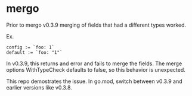 # mergo

Prior to mergo v0.3.9 merging of fields that had a different types worked.

Ex.
```
config := `foo: 1`
default := `foo: "1"`
```

In v0.3.9, this returns and error and fails to merge the fields.  The merge options
WithTypeCheck defaults to false, so this behavior is unexpected.

This repo demostrates the issue.  In go.mod, switch between v0.3.9 and earlier versions
like v0.3.8.
